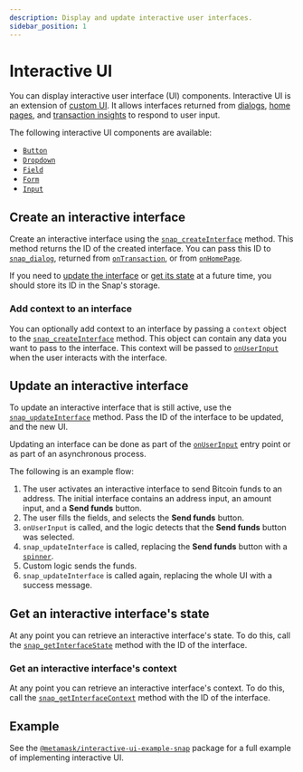 ```yaml
---
description: Display and update interactive user interfaces.
sidebar_position: 1
---
```


# Interactive UI

You can display interactive user interface (UI) components.
Interactive UI is an extension of [custom UI](index.md).
It allows interfaces returned from [dialogs](dialogs.md), [home pages](home-pages.md), and
[transaction insights](../../reference/entry-points.md#ontransaction) to respond to user input.

The following interactive UI components are available:

- [`Button`](index.md#button)
- [`Dropdown`](index.md#dropdown)
- [`Field`](index.md#field)
- [`Form`](index.md#form)
- [`Input`](index.md#input)

## Create an interactive interface

Create an interactive interface using the
[`snap_createInterface`](../../reference/snaps-api.md#snap_createinterface) method.
This method returns the ID of the created interface.
You can pass this ID to [`snap_dialog`](../../reference/snaps-api.md#snap_dialog), returned from
[`onTransaction`](../../reference/entry-points.md#ontransaction), or from
[`onHomePage`](../../reference/entry-points.md#onhomepage).

If you need to [update the interface](#update-an-interactive-interface) or
[get its state](#get-an-interactive-interfaces-state) at a future time, you should store its ID in
the Snap's storage.

### Add context to an interface

You can optionally add context to an interface by passing a `context` object to the
[`snap_createInterface`](../../reference/snaps-api.md#snap_createinterface) method.
This object can contain any data you want to pass to the interface.
This context will be passed to [`onUserInput`](../../reference/entry-points.md#onuserinput) when the user interacts with the interface.

## Update an interactive interface

To update an interactive interface that is still active, use the
[`snap_updateInterface`](../../reference/snaps-api.md#snap_updateinterface) method.
Pass the ID of the interface to be updated, and the new UI.

Updating an interface can be done as part of the
[`onUserInput`](../../reference/entry-points.md#onuserinput) entry point or as part of an
asynchronous process.

The following is an example flow:

1. The user activates an interactive interface to send Bitcoin funds to an address.
   The initial interface contains an address input, an amount input, and a **Send funds** button.
2. The user fills the fields, and selects the **Send funds** button.
3. `onUserInput` is called, and the logic detects that the **Send funds** button was selected.
4. `snap_updateInterface` is called, replacing the **Send funds** button with a [`spinner`](index.md#spinner).
5. Custom logic sends the funds.
6. `snap_updateInterface` is called again, replacing the whole UI with a success message.

## Get an interactive interface's state

At any point you can retrieve an interactive interface's state.
To do this, call the [`snap_getInterfaceState`](../../reference/snaps-api.md#snap_getinterfacestate)
method with the ID of the interface.

### Get an interactive interface's context

At any point you can retrieve an interactive interface's context.
To do this, call the [`snap_getInterfaceContext`](../../reference/snaps-api.md#snap_getinterfacecontext)
method with the ID of the interface.

## Example

See the [`@metamask/interactive-ui-example-snap`](https://github.com/MetaMask/snaps/tree/main/packages/examples/packages/interactive-ui)
package for a full example of implementing interactive UI.
